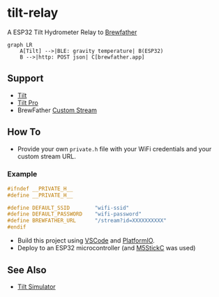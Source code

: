 # tilt-relay

A ESP32 Tilt Hydrometer Relay to [Brewfather](https://brewfather.app/)

```mermaid
graph LR
    A[Tilt] -->|BLE: gravity temperature| B(ESP32)
    B -->|http: POST json| C[brewfather.app]
```

## Support

* [Tilt](https://tilthydrometer.com/products/copy-of-tilt-floating-wireless-hydrometer-and-thermometer-for-brewing)
* [Tilt Pro](https://tilthydrometer.com/products/tilt-pro-wireless-hydrometer-and-thermometer)
* BrewFather [Custom Stream](https://docs.brewfather.app/integrations/custom-stream)

## How To

* Provide your own `private.h` file with your WiFi credentials and your custom stream URL.

### Example

```c
#ifndef __PRIVATE_H__
#define __PRIVATE_H__

#define DEFAULT_SSID        "wifi-ssid"
#define DEFAULT_PASSWORD    "wifi-password"
#define BREWFATHER_URL      "/stream?id=XXXXXXXXXX"
#endif
```

* Build this project using [VSCode](https://code.visualstudio.com) and [PlatformIO](https://platformio.org).
* Deploy to an ESP32 microcontroller (and [M5StickC](https://shop.m5stack.com/products/stick-c?variant=17203451265114) was used)

## See Also

* [Tilt Simulator](https://github.com/spouliot/tilt-sim)
